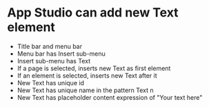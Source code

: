 App Studio can add new Text element
===================================

- Title bar and menu bar
- Menu bar has Insert sub-menu
- Insert sub-menu has Text
- If a page is selected, inserts new Text as first element
- If an element is selected, inserts new Text after it
- New Text has unique id
- New Text has unique name in the pattern Text n
- New Text has placeholder content expression of "Your text here"